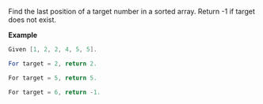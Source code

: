 Find the last position of a target number in a sorted array. Return -1 if target does not exist.

**Example**
```java
Given [1, 2, 2, 4, 5, 5].

For target = 2, return 2.

For target = 5, return 5.

For target = 6, return -1.
```